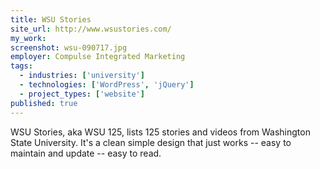 ```yaml
---
title: WSU Stories
site_url: http://www.wsustories.com/
my_work:
screenshot: wsu-090717.jpg
employer: Compulse Integrated Marketing
tags:
  - industries: ['university']
  - technologies: ['WordPress', 'jQuery']
  - project_types: ['website']
published: true
---
```


WSU Stories, aka WSU 125, lists 125 stories and videos from
Washington State University. It's a clean simple design that just works --
easy to maintain and update -- easy to read. 
